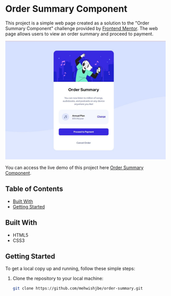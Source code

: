 # Order Summary Component

This project is a simple web page created as a solution to the "Order Summary Component" challenge provided by [Frontend Mentor](https://www.frontendmentor.io/challenges/order-summary-component-QlPmajDUj). The web page allows users to view an order summary and proceed to payment.

![NFT Card Preview](./images/order-summary.JPG)

You can access the live demo of this project here [Order Summary Component](https://mehwishjbe.github.io/order-summary/).

## Table of Contents

- [Built With](#built-with)
- [Getting Started](#getting-started)

## Built With

- HTML5
- CSS3

## Getting Started

To get a local copy up and running, follow these simple steps:

1. Clone the repository to your local machine:

   ```bash
   git clone https://github.com/mehwishjbe/order-summary.git
